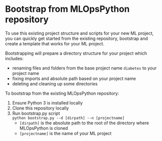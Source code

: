 # Bootstrap from MLOpsPython repository

To use this existing project structure and scripts for your new ML project, you can quickly get started from the existing repository, bootstrap and create a template that works for your ML project.

Bootstrapping will prepare a directory structure for your project which includes:

* renaming files and folders from the base project name `diabetes` to your project name
* fixing imports and absolute path based on your project name
* deleting and cleaning up some directories

To bootstrap from the existing MLOpsPython repository:

1. Ensure Python 3 is installed locally
1. Clone this repository locally
1. Run bootstrap.py script  
`python bootstrap.py --d [dirpath] --n [projectname]`
    * `[dirpath]` is the absolute path to the root of the directory where MLOpsPython is cloned
    * `[projectname]` is the name of your ML project
